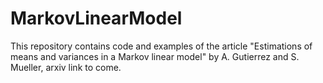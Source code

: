 # MarkovLinearModel
This repository contains code and examples of the article "Estimations of means and variances in a Markov linear model" by A. Gutierrez and S. Mueller, arxiv link to come.
